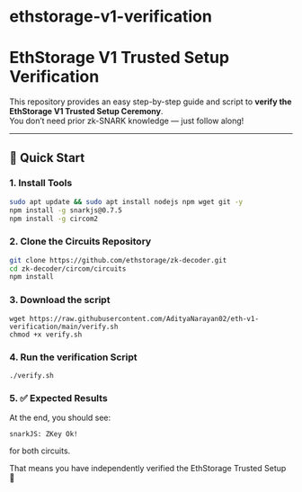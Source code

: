 # ethstorage-v1-verification

# EthStorage V1 Trusted Setup Verification

This repository provides an easy step-by-step guide and script to **verify the EthStorage V1 Trusted Setup Ceremony**.  
You don’t need prior zk-SNARK knowledge — just follow along!

---

## 🚀 Quick Start

### 1. Install Tools
```bash
sudo apt update && sudo apt install nodejs npm wget git -y
npm install -g snarkjs@0.7.5
npm install -g circom2
```
### 2. Clone the Circuits Repository
```bash
git clone https://github.com/ethstorage/zk-decoder.git
cd zk-decoder/circom/circuits
npm install
```
### 3. Download the script
```
wget https://raw.githubusercontent.com/AdityaNarayan02/eth-v1-verification/main/verify.sh
chmod +x verify.sh
```
### 4. Run the verification Script
```
./verify.sh
```
### 5. ✅ Expected Results
At the end, you should see:
```
snarkJS: ZKey Ok!
```
for both circuits.

That means you have independently verified the EthStorage Trusted Setup 🎉
